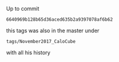 Up to commit

`6640969b128b65d36aced635b2a9397078af6b62`

this tags was also in the master under

`tags/November2017_CaloCube`

with all his history
